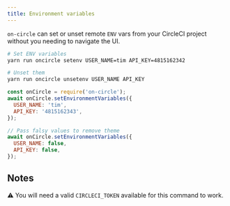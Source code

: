 ```yaml
---
title: Environment variables
---
```


`on-circle` can set or unset remote `ENV` vars from your CircleCI project
without you needing to navigate the UI.

```bash
# Set ENV variables
yarn run oncircle setenv USER_NAME=tim API_KEY=4815162342

# Unset them
yarn run oncircle unsetenv USER_NAME API_KEY
```

```javascript
const onCircle = require('on-circle');
await onCircle.setEnvironmentVariables({
  USER_NAME: 'tim',
  API_KEY: '4815162343',
});

// Pass falsy values to remove theme
await onCircle.setEnvironmentVariables({
  USER_NAME: false,
  API_KEY: false,
});
```

## Notes

⚠ You will need a valid `CIRCLECI_TOKEN` available for this command to work.
